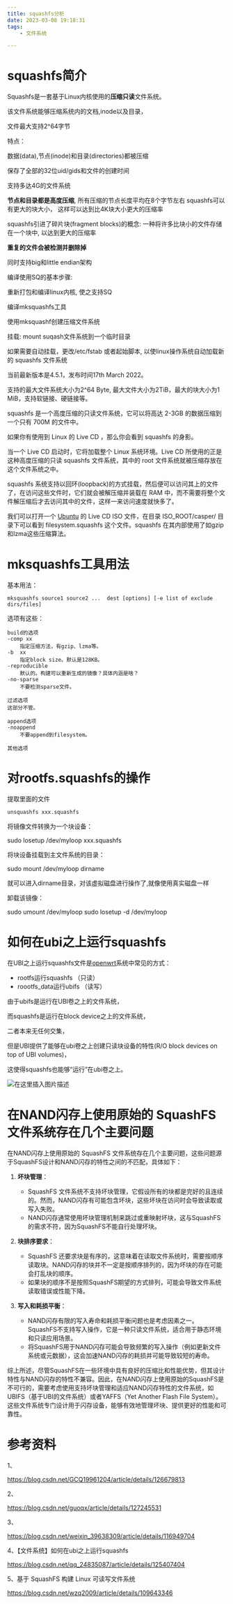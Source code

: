 ```yaml
---
title: squashfs分析
date: 2023-03-08 19:18:31
tags:
	- 文件系统

---
```




# squashfs简介

Squashfs是一套基于Linux内核使用的**压缩只读**文件系统。

该文件系统能够压缩系统内的文档,inode以及目录，

文件最大支持2^64字节

特点：

数据(data),节点(inode)和目录(directories)都被压缩

保存了全部的32位uid/gids和文件的创建时间

支持多达4G的文件系统

**节点和目录都是高度压缩**, 所有压缩的节点长度平均在8个字节左右
squashfs可以有更大的块大小， 这样可以达到比4K块大小更大的压缩率

squashfs引进了碎片块(fragment blocks)的概念: 一种将许多比块小的文件存储在一个块中, 以达到更大的压缩率

**重复的文件会被检测并删除掉**

同时支持big和little endian架构



编译使用SQ的基本步骤:

重新打包和编译linux内核, 使之支持SQ

编译mksquashfs工具

使用mksquashf创建压缩文件系统

挂载: mount suqash文件系统到一个临时目录

如果需要自动挂载，更改/etc/fstab 或者起始脚本, 以使linux操作系统自动加载新的 squashfs 文件系统



当前最新版本是4.5.1，发布时间17th March 2022。

支持的最大文件系统大小为2^64 Byte, 最大文件大小为2TiB，最大的块大小为1 MiB，支持软链接、硬链接等。



squashfs 是一个高度压缩的只读文件系统，它可以将高达 2-3GB 的数据压缩到一个只有 700M 的文件中。

如果你有使用到 Linux 的 Live CD ，那么你会看到 squashfs 的身影。

当一个 Live CD 启动时，它将加载整个 Linux 系统环境。Live CD 所使用的正是这种高度压缩的只读 squashfs 文件系统，其中的 root 文件系统就被压缩存放在这个文件系统之中。

squashfs 系统支持以回环(loopback)的方式挂载，然后便可以访问其上的文件了，在访问这些文件时，它们就会被解压缩并装载在 RAM 中，而不需要将整个文件解压缩后才去访问其中的文件，这样一来访问速度就快多了。



我们可以打开一个 [Ubuntu](https://so.csdn.net/so/search?q=Ubuntu&spm=1001.2101.3001.7020) 的 Live CD ISO 文件，在目录 ISO_ROOT/casper/ 目录下可以看到 filesystem.squashfs 这个文件。squashfs 在其内部使用了如gzip和lzma这些压缩算法。





# mksquashfs工具用法

基本用法：

```
mksquashfs source1 source2 ...  dest [options] [-e list of exclude
dirs/files]
```

选项有这些：

```
build的选项
-comp xx
	指定压缩方法，有gzip、lzma等。
-b  xx	
	指定block size。默认是128KB。
-reproducible 
	默认的。构建可以重新生成的镜像？具体内涵是啥？
-no-sparse
	不要检测sparse文件。
	
过滤选项
这部分不管。

append选项
-noappend  
	不要append到filesystem。
	
其他选项

```

# 对rootfs.squashfs的操作

提取里面的文件

```bash
unsquashfs xxx.squashfs
```

将镜像文件转换为一个块设备：

sudo losetup /dev/myloop xxx.squashfs

将块设备挂载到主文件系统的目录：

sudo mount /dev/myloop dirname

就可以进入dirname目录，对该虚拟磁盘进行操作了,就像使用真实磁盘一样

卸载该镜像：

sudo umount /dev/myloop
sudo losetup -d /dev/myloop

# 如何在ubi之上运行squashfs

在UBI之上运行squashfs文件是[openwrt](https://so.csdn.net/so/search?q=openwrt&spm=1001.2101.3001.7020)系统中常见的方式：

- rootfs运行squashfs （只读）
- roootfs_data运行ubifs （读写）



由于ubifs是运行在UBI卷之上的文件系统，

而squashfs是运行在block device之上的文件系统，

二者本来无任何交集，

但是UBI提供了能够在ubi卷之上创建只读块设备的特性(R/O block devices on top of UBI volumes)，

这使得squashfs也能够“运行”在ubi卷之上。



![在这里插入图片描述](images/random_name/f7d186ea0487459e82bb7c5e328ca0ef.png)



# 在NAND闪存上使用原始的 SquashFS 文件系统存在几个主要问题

在NAND闪存上使用原始的 SquashFS 文件系统存在几个主要问题，这些问题源于SquashFS设计和NAND闪存的特性之间的不匹配，具体如下：

1. **坏块管理**：
   - SquashFS 文件系统不支持坏块管理，它假设所有的块都是完好的且连续的。然而，NAND闪存有可能包含坏块，这些坏块在访问时会导致读取或写入失败。
   - NAND闪存通常使用坏块管理机制来跳过或重映射坏块，这与SquashFS的需求不符，因为SquashFS不能自行处理坏块。

2. **块排序要求**：
   - SquashFS 还要求块是有序的，这意味着在读取文件系统时，需要按顺序读取块。NAND闪存的块并不一定是按顺序排列的，因为坏块的存在可能会打乱块的顺序。
   - 如果块的顺序不是按照SquashFS期望的方式排列，可能会导致文件系统读取错误或性能下降。

3. **写入和耗损平衡**：
   - NAND闪存有限的写入寿命和耗损平衡问题也是考虑因素之一。SquashFS不支持写入操作，它是一种只读文件系统，适合用于静态环境和只读应用场景。
   - 将SquashFS用于NAND闪存可能会导致频繁的写入操作（例如更新文件系统或元数据），这会加速NAND闪存的耗损并可能导致较短的寿命。

综上所述，尽管SquashFS在一些环境中具有良好的压缩比和性能优势，但其设计特性与NAND闪存的特性不兼容。因此，在NAND闪存上使用原始的SquashFS是不可行的，需要考虑使用支持坏块管理和适应NAND闪存特性的文件系统，如UBIFS（基于UBI的文件系统）或者YAFFS（Yet Another Flash File System）。这些文件系统专门设计用于闪存设备，能够有效地管理坏块、提供更好的性能和可靠性。

# 参考资料

1、

https://blog.csdn.net/GCQ19961204/article/details/126679813

2、

https://blog.csdn.net/guoqx/article/details/127245531

3、

https://blog.csdn.net/weixin_39638309/article/details/116949704

4、【文件系统】如何在ubi之上运行squashfs

https://blog.csdn.net/qq_24835087/article/details/125407404

5、基于 SquashFS 构建 Linux 可读写文件系统

https://blog.csdn.net/wzq2009/article/details/109643346